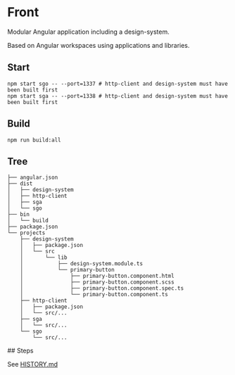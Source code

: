 # Front

Modular Angular application including a design-system.

Based on Angular workspaces using applications and libraries.

## Start

    npm start sgo -- --port=1337 # http-client and design-system must have been built first
    npm start sga -- --port=1338 # http-client and design-system must have been built first

## Build

    npm run build:all

## Tree

```
├── angular.json
├── dist
│   ├── design-system
│   ├── http-client
│   ├── sga
│   └── sgo
├── bin
│   └── build
├── package.json
└── projects
    ├── design-system
    │   ├── package.json
    │   └── src
    │       └── lib
    │           ├── design-system.module.ts
    │           └── primary-button
    │               ├── primary-button.component.html
    │               ├── primary-button.component.scss
    │               ├── primary-button.component.spec.ts
    │               └── primary-button.component.ts
    ├── http-client
    │   ├── package.json
    │   └── src/...
    ├── sga
    │   └── src/...
    └── sgo
        └── src/...
```

## Steps

See [HISTORY.md](https://github.com/simonrenoult/angular-with-design-system/blob/master/HISTORY.md)
